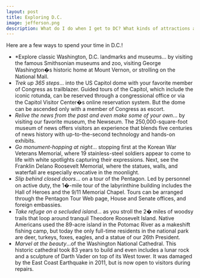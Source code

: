 ```yaml
---
layout: post
title: Exploring D.C.
image: jefferson.png
description: What do I do when I get to DC? What kinds of attractions are there?
---
```


Here are a few ways to spend your time in D.C.!

* *Explore classic Washington, D.C. landmarks and museums... by visiting the famous Smithsonian museums and zoo, visiting George Washington�s historic home at Mount Vernon, or strolling on the National Mall.
* *Trek up 365 steps*... into the US Capitol dome with your favorite member of Congress as trailblazer. Guided tours of the Capitol, which include the iconic rotunda, can be reserved through a congressional office or via the Capitol Visitor Center�s online reservation system. But the dome can be ascended only with a member of Congress as escort.
* *Relive the news from the past and even make some of your own*... by visiting our favorite museum, the Newseum. The 250,000-square-foot museum of news offers visitors an experience that blends five centuries of news history with up-to-the-second technology and hands-on exhibits.
* *Go monument-hopping at night*... stopping first at the Korean War Veterans Memorial, where 19 stainless-steel soldiers appear to come to life with white spotlights capturing their expressions. Next, see the Franklin Delano Roosevelt Memorial, where the statues, walls, and waterfall are especially evocative in the moonlight.
* *Slip behind closed doors*... on a tour of the Pentagon. Led by personnel on active duty, the 1�-mile tour of the labyrinthine building includes the Hall of Heroes and the 9/11 Memorial Chapel. Tours can be arranged through the Pentagon Tour Web page, House and Senate offices, and foreign embassies.
* *Take refuge on a secluded island*... as you stroll the 2� miles of woodsy trails that loop around tranquil Theodore Roosevelt Island. Native Americans used the 89-acre island in the Potomac River as a makeshift fishing camp, but today the only full-time residents in the national park are deer, turkeys, foxes, eagles, and a statue of our 26th President. 
* *Marvel at the beauty*...of the Washington National Cathedral. This historic cathedral took 83 years to build and even includes a lunar rock and a sculpture of Darth Vader on top of its West tower. It was damaged by the East Coast Earthquake in 2011, but is now open to visitors during repairs.